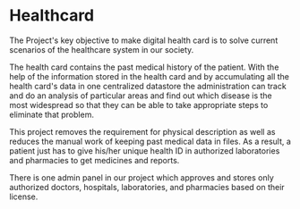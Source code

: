 # Healthcard

The Project's key objective to make digital health card is to solve current scenarios of the healthcare system in our society. 

The health card contains the past medical history of the patient. With the help of the information stored in the health card and by accumulating all the health card's data in one centralized datastore the administration can track and do an analysis of particular areas and find out which disease is the most widespread so that they can be able to take appropriate steps to eliminate that problem.

This project removes the requirement for physical description as well as reduces the manual work of keeping past medical data in files. As a result, a patient just has to give his/her unique health ID in authorized laboratories and pharmacies to get medicines and reports. 

There is one admin panel in our project which approves and stores only authorized doctors, hospitals, laboratories, and pharmacies based on their license. 
